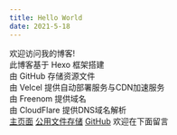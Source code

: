 ```yaml
---
title: Hello World
date: 2021-5-18
---
```

欢迎访问我的博客!  
此博客基于 Hexo 框架搭建  
由 GitHub 存储资源文件  
由 Velcel 提供自动部署服务与CDN加速服务  
由 Freenom 提供域名  
由 CloudFlare 提供DNS域名解析  
[主页面](https://www.wangzhiyu.ga)
[公用文件存储](https://box.wangzhiyu.ga)
[GitHub](https://github.com/david-ajax/)
欢迎在下面留言